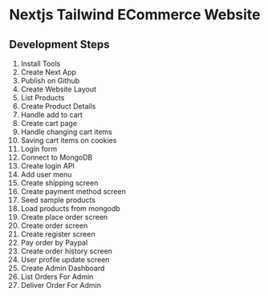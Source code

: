 # Nextjs Tailwind ECommerce Website

## Development Steps

1. Install Tools
2. Create Next App
3. Publish on Github
4. Create Website Layout
5. List Products
6. Create Product Details
7. Handle add to cart
8. Create cart page
9. Handle changing cart items
10. Saving cart items on cookies
11. Login form
12. Connect to MongoDB
13. Create login API
14. Add user menu
15. Create shipping screen
16. Create payment method screen
17. Seed sample products
18. Load products from mongodb
19. Create place order screen
20. Create order screen
21. Create register screen
22. Pay order by Paypal
23. Create order history screen
24. User profile update screen
25. Create Admin Dashboard
26. List Orders For Admin
27. Deliver Order For Admin


